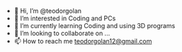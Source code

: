 - 👋 Hi, I’m @teodorgolan
- 👀 I’m interested in Coding and PCs
- 🌱 I’m currently learning Coding and using 3D programs
- 💞️ I’m looking to collaborate on ...
- 📫 How to reach me teodorgolan12@gmail.com

<!---
teodorgolan/teodorgolan is a ✨ special ✨ repository because its `README.md` (this file) appears on your GitHub profile.
You can click the Preview link to take a look at your changes.
--->

